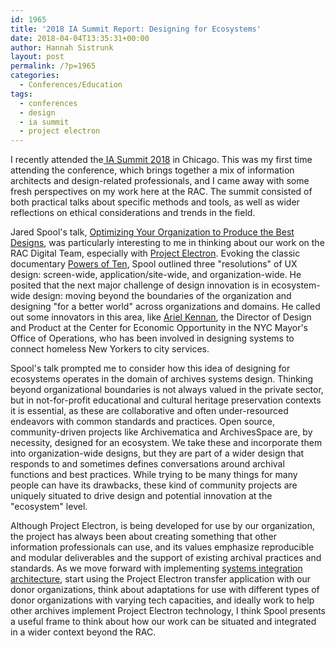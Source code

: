 ```yaml
---
id: 1965
title: '2018 IA Summit Report: Designing for Ecosystems'
date: 2018-04-04T13:35:31+00:00
author: Hannah Sistrunk
layout: post
permalink: /?p=1965
categories:
  - Conferences/Education
tags:
  - conferences
  - design
  - ia summit
  - project electron
---
```

I recently attended the[ IA Summit 2018](http://www.iasummit.org/past-summits/ia-summit-2018/) in Chicago. This was my first time attending the conference, which brings together a mix of information architects and design-related professionals, and I came away with some fresh perspectives on my work here at the RAC. The summit consisted of both practical talks about specific methods and tools, as well as wider reflections on ethical considerations and trends in the field.<!--more-->

Jared Spool's talk, [Optimizing Your Organization to Produce the Best Designs](https://www.dropbox.com/s/kcg1iqnybl6j7hr/The%20Evolution%20Of%20A%20New%20UX%20Design%20Resolution%20-%20IA%20Summit%20Edition.key.pdf?dl=0), was particularly interesting to me in thinking about our work on the RAC Digital Team, especially with [Project Electron](http://projectelectron.rockarch.org/). Evoking the classic documentary [Powers of Ten](https://www.youtube.com/watch?v=0fKBhvDjuy0), Spool outlined three "resolutions" of UX design: screen-wide, application/site-wide, and organization-wide. He posited that the next major challenge of design innovation is in ecosystem-wide design: moving beyond the boundaries of the organization and designing "for a better world" across organizations and domains. He called out some innovators in this area, like [Ariel Kennan](https://government.diginomica.com/2017/06/09/designing-policy-change-ariel-kennan-applying-design-new-york-citys-homeless-problem/), the Director of Design and Product at the Center for Economic Opportunity in the NYC Mayor's Office of Operations, who has been involved in designing systems to connect homeless New Yorkers to city services.  

Spool's talk prompted me to consider how this idea of designing for ecosystems operates in the domain of archives systems design. Thinking beyond organizational boundaries is not always valued in the private sector, but in not-for-profit educational and cultural heritage preservation contexts it is essential, as these are collaborative and often under-resourced endeavors with common standards and practices. Open source, community-driven projects like Archivematica and ArchivesSpace are, by necessity, designed for an ecosystem. We take these and incorporate them into organization-wide designs, but they are part of a wider design that responds to and sometimes defines conversations around archival functions and best practices. While trying to be many things for many people can have its drawbacks, these kind of community projects are uniquely situated to drive design and potential innovation at the "ecosystem" level.

Although Project Electron, is being developed for use by our organization, the project has always been about creating something that other information professionals can use, and its values emphasize reproducible and modular deliverables and the support of existing archival practices and standards. As we move forward with implementing [systems integration architecture](http://blog.rockarch.org/?p=1954), start using the Project Electron transfer application with our donor organizations, think about adaptations for use with different types of donor organizations with varying tech capacities, and ideally work to help other archives implement Project Electron technology, I think Spool presents a useful frame to think about how our work can be situated and integrated in a wider context beyond the RAC.
